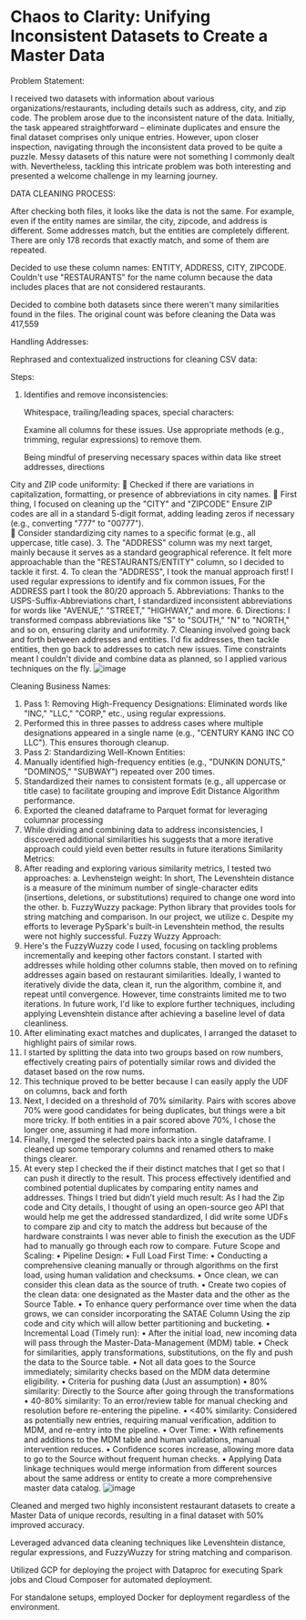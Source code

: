 # Chaos to Clarity: Unifying Inconsistent Datasets to Create a Master Data

Problem Statement: 

I received two datasets with information about various organizations/restaurants, including details such as address, city, and zip code. The problem arose due to the inconsistent nature of the data. Initially, the task appeared straightforward – eliminate duplicates and ensure the final dataset comprises only unique entries. However, upon closer inspection, navigating through the inconsistent data proved to be quite a puzzle. Messy datasets of this nature were not something I commonly dealt with. Nevertheless, tackling this intricate problem was both interesting and presented a welcome challenge in my learning journey.

DATA CLEANING PROCESS:

After checking both files, it looks like the data is not the same. For example, even if the entity names are similar, the city, zipcode, and address is different. Some addresses match, but the entities are completely different. There are only 178 records that exactly match, and some of them are repeated.

Decided to use these column names: ENTITY, ADDRESS, CITY, ZIPCODE. Couldn't use "RESTAURANTS" for the name column because the data includes places that are not considered restaurants.

Decided to combine both datasets since there weren't many similarities found in the files. The original count was before cleaning the Data was 417,559

Handling Addresses:

Rephrased and contextualized instructions for cleaning CSV data:

Steps:

1.	Identifies and remove inconsistencies:

    Whitespace, trailing/leading spaces, special characters:
  
    Examine all columns for these issues. Use appropriate methods (e.g., trimming, regular expressions) to remove them.		
    
    Being mindful of preserving necessary spaces within data like street addresses, directions
    
City and ZIP code uniformity:
    	Checked if there are variations in capitalization, formatting, or presence of abbreviations in city names.
    	First thing, I focused on cleaning up the "CITY" and "ZIPCODE" Ensure ZIP codes are all in a standard 5-digit format, adding leading zeros if necessary (e.g., converting "777" to "00777").   
    	Consider standardizing city names to a specific format (e.g., all uppercase, title case). 
3.	The "ADDRESS" column was my next target, mainly because it serves as a standard geographical reference. It felt more approachable than the "RESTAURANTS/ENTITY" column, so I decided to tackle it first.
4.	To clean the "ADDRESS", I took the manual approach first! I used regular expressions to identify and fix common issues, For the ADDRESS part I took the 80/20 approach
5.	Abbreviations: Thanks to the USPS-Suffix-Abbreviations chart, I standardized inconsistent abbreviations for words like "AVENUE," "STREET," "HIGHWAY," and more.
6.	Directions: I transformed compass abbreviations like "S" to "SOUTH," "N" to "NORTH," and so on, ensuring clarity and uniformity.
7.	Cleaning involved going back and forth between addresses and entities. I'd fix addresses, then tackle entities, then go back to addresses to catch new issues. Time constraints meant I couldn't divide and combine data as planned, so I applied various techniques on the fly.
![image](https://github.com/girish-Pillai/Chaos-to-Clarity-MasterDataManagement/assets/98634040/58d36dc2-3e3a-4659-a5be-c4f3bebe6104)

Cleaning Business Names:
1.	Pass 1: Removing High-Frequency Designations: Eliminated words like "INC," "LLC," "CORP," etc., using regular expressions.
2.	Performed this in three passes to address cases where multiple designations appeared in a single name (e.g., "CENTURY KANG INC CO LLC"). This ensures thorough cleanup.
3.	Pass 2: Standardizing Well-Known Entities:
4.	Manually identified high-frequency entities (e.g., "DUNKIN DONUTS," "DOMINOS," "SUBWAY") repeated over 200 times.
5.	Standardized their names to consistent formats (e.g., all uppercase or title case) to facilitate grouping and improve Edit Distance Algorithm performance.
6.	Exported the cleaned dataframe to Parquet format for leveraging columnar processing
7.	While dividing and combining data to address inconsistencies, I discovered additional similarities his suggests that a more iterative approach could yield even better results in future iterations
Similarity Metrics:
1.	After reading and exploring various similarity metrics, I tested two approaches:
a.	Levhensteign weight: In short, The Levenshtein distance is a measure of the minimum number of single-character edits (insertions, deletions, or substitutions) required to change one word into the other.
b.	FuzzyWuzzy package: Python library that provides tools for string matching and comparison. In our project, we utilize
c.	Despite my efforts to leverage PySpark's built-in Levenshtein method, the results were not highly successful.
Fuzzy Wuzzy Approach:
1.	Here's the FuzzyWuzzy code I used, focusing on tackling problems incrementally and keeping other factors constant. I started with addresses while holding other columns stable, then moved on to refining addresses again based on restaurant similarities. Ideally, I wanted to iteratively divide the data, clean it, run the algorithm, combine it, and repeat until convergence. However, time constraints limited me to two iterations. In future work, I'd like to explore further techniques, including applying Levenshtein distance after achieving a baseline level of data cleanliness.
2.	After eliminating exact matches and duplicates, I arranged the dataset to highlight pairs of similar rows.
3.	I started by splitting the data into two groups based on row numbers, effectively creating pairs of potentially similar rows and divided the dataset based on the row nums. 
4.	This technique proved to be better because I can easily apply the UDF on columns, back and forth 
5.	Next, I decided on a threshold of 70% similarity. Pairs with scores above 70% were good candidates for being duplicates, but things were a bit more tricky. If both entities in a pair scored above 70%, I chose the longer one, assuming it had more information.
6.	Finally, I merged the selected pairs back into a single dataframe. I cleaned up some temporary columns and renamed others to make things clearer.
7.	At every step I checked the if their distinct matches that I get so that I can push it directly to the result. This process effectively identified and combined potential duplicates by comparing entity names and addresses.
Things I tried but didn’t yield much result:
As I had the Zip code and City details, I thought of using an open-source geo API that would help me get the addressed standardized, I did write some UDFs to compare zip and city to match the address but because of the hardware constraints I was never able to finish the execution as the UDF had to manually go through each row to compare.
Future Scope and Scaling:
•	Pipeline Design:
•	Full Load First Time:
•	Conducting a comprehensive cleaning manually or through algorithms on the first load, using human validation and checksums.
•	Once clean, we can consider this clean data as the source of truth.
•	Create two copies of the clean data: one designated as the Master data and the other as the Source Table.
•	To enhance query performance over time when the data grows, we can consider incorporating the SATAE Column Using the zip code and city  which will allow better partitioning and bucketing.
•	Incremental Load (Timely run):
•	After the initial load, new incoming data will pass through the Master-Data-Management (MDM) table.
•	Check for similarities, apply transformations, substitutions, on the fly and push the data to the Source table.
•	Not all data goes to the Source immediately; similarity checks based on the MDM data determine eligibility.
•	Criteria for pushing data (Just an assumption)
•	80% similarity: Directly to the Source after going through the transformations
•	40-80% similarity: To an error/review table for manual checking and resolution before re-entering the pipeline.
•	<40% similarity: Considered as potentially new entries, requiring manual verification, addition to MDM, and re-entry into the pipeline.
•	Over Time:
•	With refinements and additions to the MDM table and human validations, manual intervention reduces.
•	Confidence scores increase, allowing more data to go to the Source without frequent human checks.
•	Applying Data linkage techniques would merge information from different sources about the same address or entity to create a more comprehensive master data catalog.
![image](https://github.com/girish-Pillai/Chaos-to-Clarity-MasterDataManagement/assets/98634040/24a413fc-0215-42ff-88a6-c9087d117907)


Cleaned and merged two highly inconsistent restaurant datasets to create a Master Data of unique records, resulting in a final dataset with 50% improved accuracy.

Leveraged advanced data cleaning techniques like Levenshtein distance, regular expressions, and FuzzyWuzzy for string matching and comparison.  

Utilized GCP for deploying the project with Dataproc for executing Spark jobs and Cloud Composer for automated deployment.

For standalone setups, employed Docker for deployment regardless of the environment.
